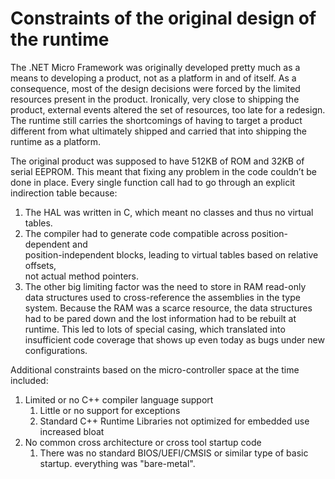 # Constraints of the original design of the runtime
The .NET Micro Framework was originally developed pretty much as a means to developing
a product, not as a platform in and of itself. As a consequence, most of the design
decisions were forced by the limited resources present in the product. Ironically,
very close to shipping the product, external events altered the set of resources,
too late for a redesign. The runtime still carries the shortcomings of having to
target a product different from what ultimately shipped and carried that into shipping
the runtime as a platform.

The original product was supposed to have 512KB of ROM and 32KB of serial EEPROM.
This meant that fixing any problem in the code couldn’t be done in place. Every
single function call had to go through an explicit indirection table because:

1. The HAL was written in C, which meant no classes and thus no virtual tables.
2. The compiler had to generate code compatible across position-dependent and  
position-independent blocks, leading to virtual tables based on relative offsets,  
not actual method pointers.
3. The other big limiting factor was the need to store in RAM read-only data structures
used to cross-reference the assemblies in the type system. Because the RAM was a scarce 
resource, the data structures had to be pared down and the lost information had to be
rebuilt at runtime. This led to lots of special casing, which translated into insufficient
code coverage that shows up even today as bugs under new configurations.

Additional constraints based on the micro-controller space at the time included:

1. Limited or no C++ compiler language support
    1. Little or no support for exceptions
    2. Standard C++ Runtime Libraries not optimized for embedded use increased bloat
2. No common cross architecture or cross tool startup code
    1. There was no standard BIOS/UEFI/CMSIS or similar type of basic startup.
    everything was "bare-metal".
 



